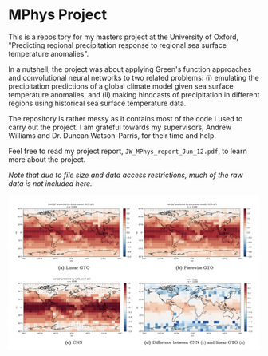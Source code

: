 # MPhys Project

This is a repository for my masters project at the University of Oxford, "Predicting regional precipitation response to regional sea surface temperature anomalies". 

In a nutshell, the project was about applying Green's function approaches and convolutional neural networks to two related problems:
(i) emulating the precipitation predictions of a global climate model given sea surface temperature anomalies, and 
(ii) making hindcasts of precipitation in different regions using historical sea surface temperature data.

The repository is rather messy as it contains most of the code I used to carry out the project. I am grateful towards my supervisors, Andrew Williams and Dr. Duncan Watson-Parris, for their time and help.

Feel free to read my project report, ```JW_MPhys_report_Jun_12.pdf```, to learn more about the project.

*Note that due to file size and data access restrictions, much of the raw data is not included here.*

![mphys](readme_picture.png "project_picture")
